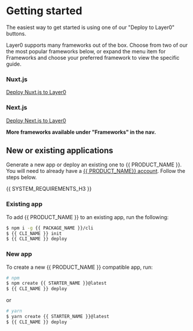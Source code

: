 # Getting started

The easiest way to get started is using one of our "Deploy to Layer0" buttons.

Layer0 supports many frameworks out of the box. Choose from two of our the most popular frameworks below, or expand the menu item for Frameworks and choose your preferred framework to view the specific guide.

### Nuxt.js

[Deploy Nuxt.js to Layer0](https://app.layer0.co/deploy?button&deploy&repo=https%3A%2F%2Fgithub.com%2Flayer0-docs%2Flayer0-nuxt-example)

### Next.js

[Deploy Next.js to Layer0](https://app.layer0.co/deploy?repo=https%3A%2F%2Fgithub.com%2Flayer0-docs%2Flayer0-nextjs-example&button&deploy)

**More frameworks available under "Frameworks" in the nav.**

## New or existing applications

Generate a new app or deploy an existing one to {{ PRODUCT_NAME }}. You will need to already have a [{{ PRODUCT_NAME}} account](https://app.layer0.co/signup). Follow the steps below.

{{ SYSTEM_REQUIREMENTS_H3 }}

### Existing app

To add {{ PRODUCT_NAME }} to an existing app, run the following:

```bash
$ npm i -g {{ PACKAGE_NAME }}/cli
$ {{ CLI_NAME }} init
$ {{ CLI_NAME }} deploy
```

### New app

To create a new {{ PRODUCT_NAME }} compatible app, run:

```bash
# npm
$ npm create {{ STARTER_NAME }}@latest
$ {{ CLI_NAME }} deploy
```

or

```bash
# yarn
$ yarn create {{ STARTER_NAME }}@latest
$ {{ CLI_NAME }} deploy
```
